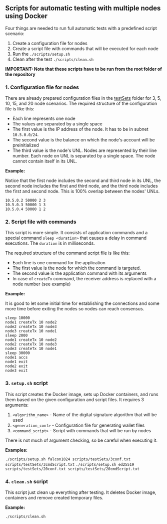 
## Scripts for automatic testing with multiple nodes using Docker


Four things are needed to run full automatic tests with a predefined script scenario:

1. Create a configuration file for nodes
2. Create a script file with commands that will be executed for each node
3. Run the `./scripts/setup.sh`
4. Clean after the test `./scripts/clean.sh`

**IMPORTANT: Note that these scripts have to be run from the root folder of the repository**

### 1. Configuration file for nodes

There are already prepared configuration files in the [testSets](./testSets/) folder for 3, 5, 10, 15, and 20 node scenarios. The required structure of the configuration file is like this:

+ Each line represents one node
+ The values are separated by a single space
+ The first value is the IP address of the node. It has to be in subnet `10.5.0.0/24`.
+ The second value is the balance on which the node's account will be preinitialized
+ The third value is the node's UNL. Nodes are represented by their line number. Each node on UNL is separated by a single space. The node cannot contain itself in its UNL. 

**Example:**

Notice that the first node includes the second and third node in its UNL, the second node includes the first and third node, and the third node includes the first and second node. This is 100% overlap between the nodes' UNLs.


```
10.5.0.2 50000 2 3
10.5.0.3 50000 1 3
10.5.0.4 50000 1 2
```

### 2. Script file with commands

This script is more simple. It consists of application commands and a special command `sleep <duration>` that causes a delay in command executions. The `duration` is in milliseconds.

The required structure of the command script file is like this:

+ Each line is one command for the application
+ The first value is the node for which the command is targeted.
+ The second value is the application command with its arguments
+ In case of `createTx` command, the receiver address is replaced with a node number (see example)

**Example:**

It is good to let some initial time for establishing the connections and some more time before exiting the nodes so nodes can reach consensus.

```
sleep 10000
node1 createTx 10 node2
node2 createTx 10 node3
node3 createTx 10 node1
sleep 2000
node1 createTx 10 node2
node2 createTx 10 node3
node3 createTx 10 node1
sleep 30000
node1 accs
node1 exit
node2 exit
node3 exit
```

### 3. `setup.sh` script

This script creates the Docker image, sets up Docker containers, and runs them based on the given configuration and script files. It requires 3 arguments:

1. `<algorithm_name>` - Name of the digital signature algorithm that will be used
2. `<generation_conf>` - Configuration file for generating wallet files
3. `<command_script>` - Script with commands that will be run by nodes

There is not much of argument checking, so be careful when executing it.

**Examples:**

`./scripts/setup.sh falcon1024 scripts/testSets/3conf.txt scripts/testSets/3cmdScript.txt`
`./scripts/setup.sh ed25519 scripts/testSets/20conf.txt scripts/testSets/20cmdScript.txt`

### 4. `clean.sh` script

This script just clean up everything after testing. It deletes Docker image, containers and remove created temporary files.

**Example:**

`./scripts/clean.sh`